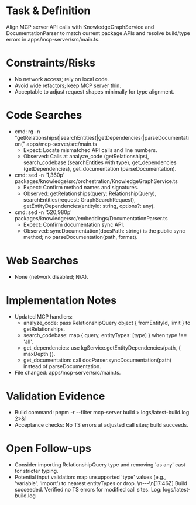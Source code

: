 # Task & Definition
Align MCP server API calls with KnowledgeGraphService and DocumentationParser to match current package APIs and resolve build/type errors in apps/mcp-server/src/main.ts.

# Constraints/Risks
- No network access; rely on local code.
- Avoid wide refactors; keep MCP server thin.
- Acceptable to adjust request shapes minimally for type alignment.

# Code Searches
- cmd: rg -n "getRelationships\(|searchEntities\(|getDependencies\(|parseDocumentation\(" apps/mcp-server/src/main.ts
  - Expect: Locate mismatched API calls and line numbers.
  - Observed: Calls at analyze_code (getRelationships), search_codebase (searchEntities with type), get_dependencies (getDependencies), get_documentation (parseDocumentation).
- cmd: sed -n '1,360p' packages/knowledge/src/orchestration/KnowledgeGraphService.ts
  - Expect: Confirm method names and signatures.
  - Observed: getRelationships(query: RelationshipQuery), searchEntities(request: GraphSearchRequest), getEntityDependencies(entityId: string, options?: any).
- cmd: sed -n '520,980p' packages/knowledge/src/embeddings/DocumentationParser.ts
  - Expect: Confirm documentation sync API.
  - Observed: syncDocumentation(docsPath: string) is the public sync method; no parseDocumentation(path, format).

# Web Searches
- None (network disabled; N/A).

# Implementation Notes
- Updated MCP handlers:
  - analyze_code: pass RelationshipQuery object { fromEntityId, limit } to getRelationships.
  - search_codebase: map { query, entityTypes: [type] } when type !== 'all'.
  - get_dependencies: use kgService.getEntityDependencies(path, { maxDepth }).
  - get_documentation: call docParser.syncDocumentation(path) instead of parseDocumentation.
- File changed: apps/mcp-server/src/main.ts.

# Validation Evidence
- Build command: pnpm -r --filter mcp-server build > logs/latest-build.log 2>&1
- Acceptance checks: No TS errors at adjusted call sites; build succeeds.

# Open Follow-ups
- Consider importing RelationshipQuery type and removing 'as any' cast for stricter typing.
- Potential input validation: map unsupported 'type' values (e.g., 'variable', 'import') to nearest entityTypes or drop.
\n---\n[17:46Z] Build succeeded. Verified no TS errors for modified call sites. Log: logs/latest-build.log

